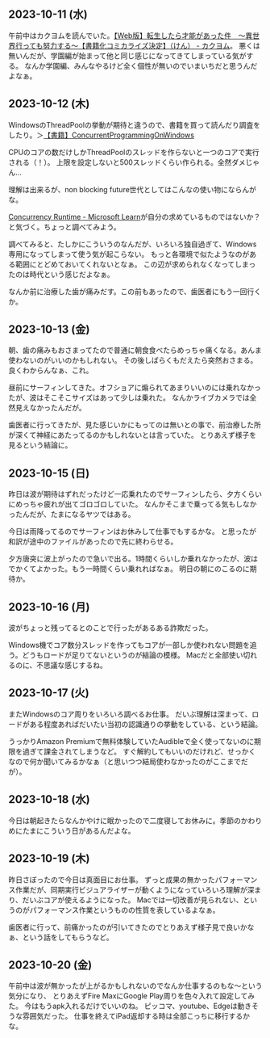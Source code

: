 ## 2023-10-11 (水)

午前中はカクヨムを読んでいた。[【Web版】転生したら才能があった件　～異世界行っても努力する～【書籍化コミカライズ決定】（けん） - カクヨム](https://kakuyomu.jp/works/16817139554961042895)。
悪くは無いんだが、学園編が始まって他と同じ感じになってきてしまっている気がする。
なんか学園編、みんなやるけど全く個性が無いのでいまいちだと思うんだよなぁ。

## 2023-10-12 (木)

WindowsのThreadPoolの挙動が期待と違うので、書籍を買って読んだり調査をしたり。＞[【書籍】ConcurrentProgrammingOnWindows](%E3%80%90%E6%9B%B8%E7%B1%8D%E3%80%91ConcurrentProgrammingOnWindows)

CPUのコアの数だけしかThreadPoolのスレッドを作らないと一つのコアで実行される（！）。
上限を設定しないと500スレッドくらい作られる。全然ダメじゃん…

理解は出来るが、non blocking future世代としてはこんなの使い物にならんがな。

[Concurrency Runtime - Microsoft Learn](https://learn.microsoft.com/en-us/previous-versions/visualstudio/visual-studio-2010/dd504870(v=vs.100))が自分の求めているものではないか？と気づく。ちょっと調べてみよう。

調べてみると、たしかにこういうのなんだが、いろいろ独自過ぎて、Windows専用になってしまって使う気が起こらない。
もっと各環境で似たようなのがある範囲にとどめておいてくれないとなぁ。
この辺が求められなくなってしまったのは時代という感じだよなぁ。

なんか前に治療した歯が痛みだす。この前もあったので、歯医者にもう一回行くか。

## 2023-10-13 (金)

朝、歯の痛みもおさまってたので普通に朝食食べたらめっちゃ痛くなる。あんま使わないのがいいのかもしれない。
その後しばらくもだえたら突然おさまる。良くわからんなぁ、これ。

昼前にサーフィンしてきた。オフショアに煽られてあまりいいのには乗れなかったが、波はそこそこサイズはあって少しは乗れた。
なんかライブカメラでは全然見えなかったんだが。

歯医者に行ってきたが、見た感じいかにもってのは無いとの事で、前治療した所が深くて神経にあたってるのかもしれないとは言っていた。
とりあえず様子を見るという結論に。

## 2023-10-15 (日)

昨日は波が期待はずれだったけど一応乗れたのでサーフィンしたら、夕方くらいにめっちゃ疲れが出てゴロゴロしていた。
なんかそこまで乗ってる気もしなかったんだが、たまになるヤツではある。

今日は雨降ってるのでサーフィンはお休みして仕事でもするかな。
と思ったが和訳が途中のファイルがあったので先に終わらせる。

夕方唐突に波上がったので急いで出る。1時間くらいしか乗れなかったが、波はでかくてよかった。もう一時間くらい乗れればなぁ。
明日の朝にのこるのに期待か。

## 2023-10-16 (月)

波がちょっと残ってるとのことで行ったがあるある詐欺だった。

Windows機でコア数分スレッドを作ってもコアが一部しか使われない問題を追う。どうもロードが足りてないというのが結論の模様。
Macだと全部使い切れるのに、不思議な感じするね。

## 2023-10-17 (火)

またWindowsのコア周りをいろいろ調べるお仕事。
だいぶ理解は深まって、ロードがある程度あればだいたい当初の認識通りの挙動をしている、という結論。

うっかりAmazon Premiumで無料体験していたAudibleで全く使ってないのに期限を過ぎて課金されてしまうなど。
すぐ解約してもいいのだけれど、せっかくなので何か聞いてみるかなぁ（と思いつつ結局使わなかったのがここまでだが）。

## 2023-10-18 (水)

今日は朝起きたらなんかやけに眠かったので二度寝してお休みに。季節のかわりめにたまにこういう日があるんだよな。

## 2023-10-19 (木)

昨日さぼったので今日は真面目にお仕事。
ずっと成果の無かったパフォーマンス作業だが、同期実行ビジュアライザーが動くようになっていろいろ理解が深まり、だいぶコアが使えるようになった。
Macでは一切改善が見られない、というのがパフォーマンス作業というものの性質を表しているよなぁ。

歯医者に行って、前痛かったのが引いてきたのでとりあえず様子見で良いかなぁ、という話をしてもらうなど。

## 2023-10-20 (金)

午前中は波が無かったが上がるかもしれないのでなんか仕事するのもな〜という気分になり、
とりあえずFire MaxにGoogle Play周りを色々入れて設定してみた。
今はもうapk入れるだけでいいのね。
ピッコマ、youtube、Edgeは動きそうな雰囲気だった。
仕事を終えてiPad返却する時は全部こっちに移行するかな。